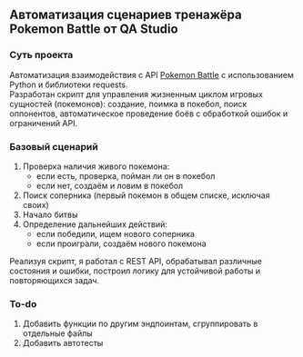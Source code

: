 ## Автоматизация сценариев тренажёра Pokemon Battle от QA Studio  

### Суть проекта  
Автоматизация взаимодействия с API [Pokemon Battle](https://pokemonbattle.ru) с использованием Python и библиотеки requests.  
Разработан скрипт для управления жизненным циклом игровых сущностей (покемонов): создание, поимка в покебол, поиск оппонентов, автоматическое проведение боёв с обработкой ошибок и ограничений API.  

### Базовый сценарий  
1. Проверка наличия живого покемона:  
    * если есть, проверка, пойман ли он в покебол  
    * если нет, создаём и ловим в покебол  
2. Поиск соперника (первый покемон в общем списке, исключая своих)  
3. Начало битвы  
4. Определение дальнейших действий:  
    * если победили, ищем нового соперника  
    * если проиграли, создаём нового покемона  

Реализуя скрипт, я работал с REST API, обрабатывал различные состояния и ошибки, построил логику для устойчивой работы и повторяющихся задач.  

### To-do  
1. Добавить функции по другим эндпоинтам, сгруппировать в отдельные файлы
2. Добавить автотесты
